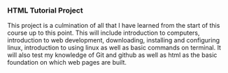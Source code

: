 ### HTML Tutorial Project
This project is a culmination of all that I have learned from the start of this course up to this point.
This will include
introduction to computers, 
introduction to web development, 
downloading, installing and configuring linux, 
introduction to using linux as well as basic commands on terminal. 
It will also test my knowledge of Git and github as well as html as the basic foundation on which web pages are built. 